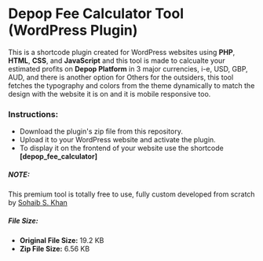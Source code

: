 <h1>Depop Fee Calculator Tool (WordPress Plugin)</h1>
<p>This is a shortcode plugin created for WordPress websites using <b>PHP</b>, <b>HTML</b>, <b>CSS</b>, and <b>JavaScript</b> and this tool is made to calcualte your estimated profits on <b>Depop Platform</b> in 3 major currencies, i-e, USD, GBP, AUD, and there is another option for Others for the outsiders, this tool fetches the typography and colors from the theme dynamically to match the design with the website it is on and it is mobile responsive too.</p>
<h3>Instructions:</h3>
<ul>
  <li>Download the plugin's zip file from this repository.</li>
  <li>Upload it to your WordPress website and activate the plugin.</li>
  <li>To display it on the frontend of your website use the shortcode <b>[depop_fee_calculator]</b></li>
</ul>
<h5>NOTE:</h5>
<p>This premium tool is totally free to use, fully custom developed from scratch by <a href="https://isohaibkhan.github.io/" target="_blank">Sohaib S. Khan</a></p>
<h5>File Size:</h5>
<ul>
  <li><b>Original File Size:</b> 19.2 KB</li>
  <li><b>Zip File Size:</b> 6.56 KB</li>
</ul>

